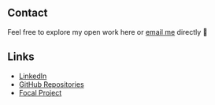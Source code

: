 ## Contact
Feel free to explore my open work here or [email me](mailto:iaan.e.jo@gmail.com) directly 👋

<!-- <br> -->

## Links
* [LinkedIn](https://www.linkedin.com/in/iaanjohnston/)
* [GitHub Repositories](https://github.com/double-slide?tab=repositories)
* [Focal Project](http://www.focal-project.ca)

